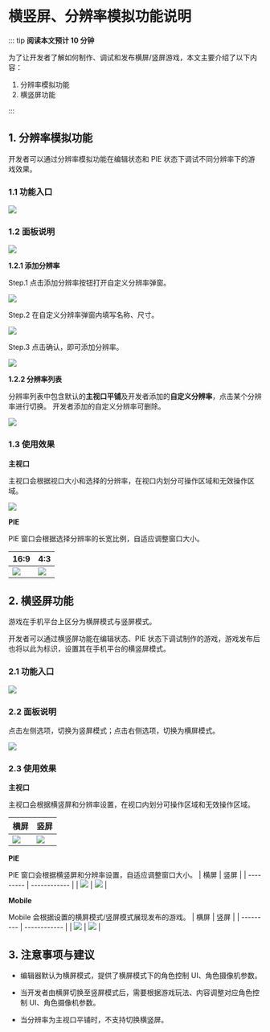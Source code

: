 # 横竖屏、分辨率模拟功能说明

::: tip **阅读本文预计 10 分钟**

为了让开发者了解如何制作、调试和发布横屏/竖屏游戏，本文主要介绍了以下内容：

1. 分辨率模拟功能
2. 横竖屏功能

:::

## 1. 分辨率模拟功能

开发者可以通过分辨率模拟功能在编辑状态和 PIE 状态下调试不同分辨率下的游戏效果。

### **1.1 功能入口**

![](https://wstatic-a1.233leyuan.com/productdocs/static/boxcnzZq8iFKn0yAl9GEj6spozg.png)

### **1.2 面板说明**

![](https://wstatic-a1.233leyuan.com/productdocs/static/boxcnhNGdoW0SOuvGHoo1ceMkCe.png)

**1.2.1 添加分辨率**

Step.1 点击添加分辨率按钮打开自定义分辨率弹窗。

![](https://wstatic-a1.233leyuan.com/productdocs/static/boxcnkM1zALksjUDlRtAoHqkHQg.png)

Step.2 在自定义分辨率弹窗内填写名称、尺寸。

![](https://wstatic-a1.233leyuan.com/productdocs/static/boxcnw0P6IVYEOaMGOcnoeIrMTb.png)

Step.3 点击确认，即可添加分辨率。

![](https://wstatic-a1.233leyuan.com/productdocs/static/boxcnCJ12h44ihmebVRUovQ6lMb.png)

**1.2.2 分辨率列表**

分辨率列表中包含默认的**主视口平铺**及开发者添加的**自定义分辨率**，点击某个分辨率进行切换。
开发者添加的自定义分辨率可删除。

![](https://wstatic-a1.233leyuan.com/productdocs/static/boxcnag1agTgdCXdOg2HG6wa30f.png)

### **1.3 使用效果**

**主视口**

主视口会根据视口大小和选择的分辨率，在视口内划分可操作区域和无效操作区域。

![](https://wstatic-a1.233leyuan.com/productdocs/static/boxcnGqrhL1ABVgs1MjO1G63Ybe.png)

**PIE**

PIE 窗口会根据选择分辨率的长宽比例，自适应调整窗口大小。

| 16:9  | 4:3 |
| --------- | ------------ |
| ![](https://wstatic-a1.233leyuan.com/productdocs/static/boxcnWqNLaw6dJDEbLwfwx7Db4D.png) | ![](https://wstatic-a1.233leyuan.com/productdocs/static/boxcnaw7gWOoo6Dmwwh3bGG0BKd.png) |

## 2. 横竖屏功能

游戏在手机平台上区分为横屏模式与竖屏模式。

开发者可以通过横竖屏功能在编辑状态、PIE 状态下调试制作的游戏，游戏发布后也将以此为标识，设置其在手机平台的横竖屏模式。

### **2.1 功能入口**

![](https://wstatic-a1.233leyuan.com/productdocs/static/boxcno5RL6f6sUv41PwicO2ksWg.png)

### **2.2 面板说明**

点击左侧选项，切换为竖屏模式；点击右侧选项，切换为横屏模式。

![](https://wstatic-a1.233leyuan.com/productdocs/static/boxcnK83MrDT8z1VEMOS0fqNCid.png)

### **2.3 使用效果**

**主视口**

主视口会根据横竖屏和分辨率设置，在视口内划分可操作区域和无效操作区域。

| 横屏  | 竖屏 |
| --------- | ------------ |
| ![](https://wstatic-a1.233leyuan.com/productdocs/static/boxcnkQ7hiAdGDmMtNFvOTxFL1q.png) | ![](https://wstatic-a1.233leyuan.com/productdocs/static/boxcnqRKiTBt7u5ZlkRWvTYMBAf.png) |


**PIE**

PIE 窗口会根据横竖屏和分辨率设置，自适应调整窗口大小。
| 横屏  | 竖屏 |
| --------- | ------------ |
| ![](https://wstatic-a1.233leyuan.com/productdocs/static/boxcnhys18zFlPgyQtbQzjga1gg.png) | ![](https://wstatic-a1.233leyuan.com/productdocs/static/boxcn6KnQ3D91AJu7Tc4TJ8wWSg.png) |


**Mobile**

Mobile 会根据设置的横屏模式/竖屏模式展现发布的游戏。
| 横屏  | 竖屏 |
| --------- | ------------ |
| ![](https://wstatic-a1.233leyuan.com/productdocs/static/boxcnK17DEEE0fnY4GY2ImnhA5b.png) | ![](https://wstatic-a1.233leyuan.com/productdocs/static/boxcncaxaMBitpVqWk2pbU2v5kc.png) |
  

## 3. 注意事项与建议

- 编辑器默认为横屏模式，提供了横屏模式下的角色控制 UI、角色摄像机参数。

- 当开发者由横屏切换至竖屏模式后，需要根据游戏玩法、内容调整对应角色控制 UI、角色摄像机参数。

- 当分辨率为主视口平铺时，不支持切换横竖屏。
